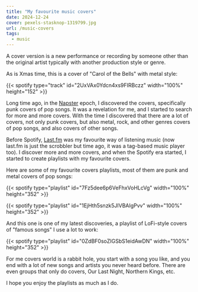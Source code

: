 ```yaml
---
title: "My favourite music covers"
date: 2024-12-24
cover: pexels-stasknop-1319799.jpg
url: /music-covers
tags:
  - music  
---
```


A cover version is a new performance or recording by someone other than the original artist typically with another production style or genre. 

As is Xmas time, this is a cover of "Carol of the Bells" with metal style:

{{< spotify type="track" id="2UxVAx0Ydcn4xs9FIRBczz" width="100%" height="152" >}}

Long time ago, in the [Napster](https://en.wikipedia.org/wiki/Napster) epoch, I discovered the covers, specifically punk covers of pop songs. It was a revelation for me, and I started to search for more and more covers. With the time I discovered that there are a lot of covers, not only punk covers, but also metal, rock, and other genres covers of pop songs, and also covers of other songs.

Before Spotify, [Last.fm](https://www.last.fm/user/gasman40) was my favourite way of listening music (now last.fm is just the scrobbler but time ago, it was a tag-based music player too). I discover more and more covers, and when the Spotify era started, I started to create playlists with my favourite covers.


Here are some of my favourite covers playlists, most of them are punk and metal covers of pop songs:

{{< spotify type="playlist" id="7Fz5dee6p6VeFhxVoHLcVg" width="100%" height="352" >}}

{{< spotify type="playlist" id="1EjHth5snzk5JlVBAIgPvv" width="100%" height="352" >}}

And this one is one of my latest discoveries, a playlist of LoFi-style covers of "famous songs" I use a lot to work:

{{< spotify type="playlist" id="0ZdBF0soZIGSbS1eidAwDN" width="100%" height="352" >}}

For me covers world is a rabbit hole, you start with a song you like, and you end with a lot of new songs and artists you never heard before. There are even groups that only do covers, Our Last Night, Northern Kings, etc.

I hope you enjoy the playlists as much as I do.
